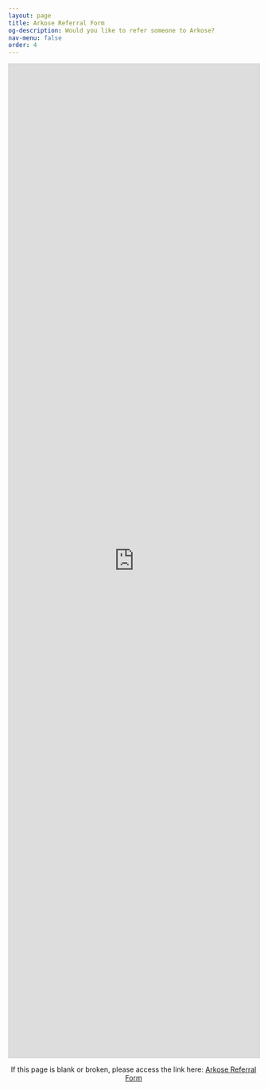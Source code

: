 ```yaml
---
layout: page
title: Arkose Referral Form
og-description: Would you like to refer someone to Arkose?
nav-menu: false
order: 4
---
```


<!-- Main -->
<div id="main" class="alt">

<!-- Content -->
<iframe class="airtable-embed" src="https://airtable.com/embed/appPMHlJ6Z7XkDSEi/shrpLV8fR8KTEncS3?backgroundColor=teal" frameborder="0" onmousewheel="" width="100%" height="2000" style="background: transparent; border: 1px solid #ccc;"></iframe>

<section id="one">
	<div class="inner">

<p style="text-align: center;">If this page is blank or broken, please access the link here: <a href="https://airtable.com/appPMHlJ6Z7XkDSEi/shrpLV8fR8KTEncS3">Arkose Referral Form</a></p>
 </div>

</section>
</div>